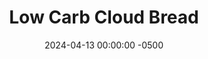 ---
layout: post
title:  "Low Carb Cloud Bread"
date:   2024-04-13 00:00:00 -0500
categories:
- Recipes
- Bread
permalink: /recipes/cloud-bread
image: /assets/Food/Bread/Cloud Bread/cloud-cover.jpg
ing: cloud-ing
facts: cloud-facts
section1: 
start2: 
section2: 
start3: 
section3: 
start4: 
section4: 
start5: 
section5: 
Prep: 10
Rest: 
Cook: 30
Source1: https://youtu.be/DEadaoHdz_Y?si=tqyT3zpp9kjw6szN
Source2: 
whisk: https://s.samsungfood.com/qctli
tags: 
- gluten free
- eggs
- egg whites
- baking powder
- baking soda
- bread
- pizza
- flatbread
- keto
Description: Cloud bread is a low carb bread substitute made with whipped egg whites. It's lower in calories and higher in protein than regular bread, and it can be made in just a few minutes. It can be even lower in fat and calories if you omit the yolks, but I choose not to as egg yolks are still highly nutritious; plus what would I do with the extra yolk then? Just 1 egg is enough 2 small slices for a sandwich, or one large flatbread for a pizza
Instructions: 
- Separate your egg yolks from the whites. Add the whites to a large metal or glass bowl. Not plastic, or the egg whites won't beat properly. Carton egg whites are not recommended as those are harder to beat as well<br><br>
- <center><img src="/assets/Food/Bread/Cloud Bread/cloud-1.jpg" alt="" class="instruction-image"></center><br>

- Add baking powder and baking soda to the egg whites. Using a hand mixer, whip to form stuff peaks<br><br>
- <center><img src="/assets/Food/Bread/Cloud Bread/cloud-2.jpg" alt="" class="instruction-image"></center><br>

- In a separate bowl, to the yolks, add garlic powder, onion, powder, salt, and yogurt. Mix together with a spatula<br><br>

- Carefully fold the egg whites into the yolks.<br><br>
- <center><img src="/assets/Food/Bread/Cloud Bread/cloud-4.jpg" alt="" class="instruction-image"></center><br>

- Scoop the batter into a parchment lined baking pan, forming 6 equal sized disks (or 3 larger ones for a pizza)<br><br>
- <center><img src="/assets/Food/Bread/Cloud Bread/cloud-5.jpg" alt="" class="instruction-image"></center><br>

- Bake for 26 minutes in a preheated 300F oven. While the pizza is bigger, it's also a bit thinner, so both the pizza and the smaller bread should take the same time. Let cool totally on the pan before removing<br><br>
- <center><img src="/assets/Food/Bread/Cloud Bread/cloud-6.jpg" alt="" class="instruction-image"></center><br>

- To reheat for a pizza, top with sauce, cheese, and toppings, and bake at 400F for 5 minutes until warm and melty.  The sauce here is my <a href="avocado-pesto">Avocado Pesto - Vegan and Oil Free</a><br><br>
- <center><img src="/assets/Food/Bread/Cloud Bread/cloud-7.jpg" alt="" class="instruction-image"></center>
---